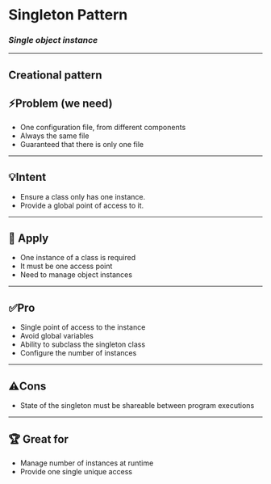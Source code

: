 # Singleton Pattern 
### *Single object instance*
___

## Creational pattern

## ⚡️Problem (we need)
- One configuration file, from different components
- Always the same file
- Guaranteed that there is only one file
___

## 💡Intent
 - Ensure a class only has one instance.
 - Provide a global point of access to it.
___
## 🔧 Apply
 - One instance of a class is required
 - It must be one access point
 - Need to manage object instances
___
## ✅Pro
- Single point of access to the instance
- Avoid global variables
- Ability to subclass the singleton class
- Configure the number of instances
___
## ⚠️Cons
- State of the singleton must be shareable between program executions
___
## 🏆 Great for
- Manage number of instances at runtime
- Provide one single unique access
